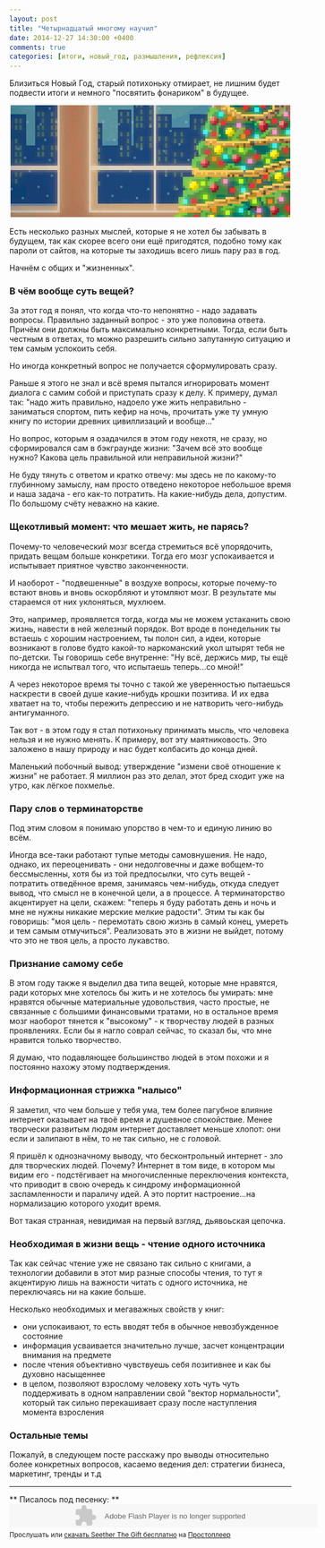 ```yaml
---
layout: post
title: "Четырнадцатый многому научил"
date: 2014-12-27 14:30:00 +0400
comments: true
categories: [итоги, новый_год, размышления, рефлексия]
---
```


Близиться Новый Год, старый потихоньку отмирает, не лишним будет подвести итоги и немного "посвятить фонариком" в будущее.

<p style="text-align: center; clear: both;">
<img src="/images/xmas.gif" alt="XMAS ^-^"/>
<p>

Есть несколько разных мыслей, которые я не хотел бы забывать в будущем, так как скорее всего они ещё пригодятся, подобно тому как пароли от сайтов, на которые ты заходишь всего лишь пару раз в год.

Начнём с общих и "жизненных".

### В чём вообще суть вещей?

За этот год я понял, что когда что-то непонятно - надо задавать вопросы. Правильно заданный вопрос - это уже половина ответа. Причём они должны быть максимально конкретными. Тогда, если быть честным в ответах, то можно разрешить сильно запутанную ситуацию и тем самым успокоить себя.

Но иногда конкретный вопрос не получается сформулировать сразу.

Раньше я этого не знал и всё время пытался игнорировать момент диалога с самим собой и приступать сразу к делу. К примеру, думал так: "надо жить правильно, надоело уже жить неправильно - заниматься спортом, пить кефир на ночь, прочитать уже ту умную книгу по истории древних цивиллизаций и вообще..."

Но вопрос, которым я озадачился в этом году нехотя, не сразу, но сформировался сам в бэкграунде жизни: "Зачем всё это вообще нужно? Какова цель правильной или неправильной жизни?"

Не буду тянуть с ответом и кратко отвечу: мы здесь не по какому-то глубинному замыслу, нам просто отведено некоторое небольшое время и наша задача - его как-то потратить. На какие-нибудь дела, допустим. По большому счёту неважно на какие.

### Щекотливый момент: что мешает жить, не парясь?

Почему-то человеческий мозг всегда стремиться всё упорядочить, придать вещам больше конкретики. Тогда его мозг успокаивается и испытывает приятное чувство законченности.

И наоборот - "подвешенные" в воздухе вопросы, которые почему-то встают вновь и вновь оскорбляют и утомляют мозг. В результате мы стараемся от них уклоняться, мухлюем.

Это, например, проявляется тогда, когда мы не можем устаканить свою жизнь, навести в ней железный порядок. Вот вроде в понедельник ты встаешь с хорошим настроением, ты полон сил, а идеи, которые возникают в голове будто какой-то наркоманский укол штырят тебя не по-детски. Ты говоришь себе внутренне: "Ну всё, держись мир, ты ещё никогда не испытвал того, что испытаешь теперь...со мной!"

А через некоторое время ты точно с такой же уверенностью пытаешься наскрести в своей душе какие-нибудь крошки позитива. И их едва хватает на то, чтобы пережить депрессию и не натворить чего-нибудь антигуманного.

Так вот - в этом году я стал потихоньку принимать мысль, что человека нельзя и не нужно менять. К примеру, вот эту маятниковость. Это заложено в нашу природу и нас будет колбасить до конца дней.

Маленький побочный вывод: утверждение "измени своё отношение к жизни" не работает. Я миллион раз это делал, этот бред сходит уже на утро, как лёгкое похмелье.

### Пару слов о терминаторстве

Под этим словом я понимаю упорство в чем-то и единую линию во всём.

Иногда все-таки работают тупые методы самовнушения. Не надо, однако, их переоценивать - они недолговечны и даже вобщем-то бессмысленны, хотя бы из той предпосылки, что суть вещей - потратить отведённое время, занимаясь чем-нибудь, откуда следует вывод, что смысл не в конечной цели, а в процессе. А терминаторство акцентирует на цели, скажем: "теперь я буду работать день и ночь и мне не нужны никакие мерские мелкие радости". Этим ты как бы говоришь: "моя цель - перемотать свою жизнь в самый конец, умереть и тем самым отмучиться". Реализовать это в жизни не выйдет, потому что это не твоя цель, а просто лукавство.

### Признание самому себе

В этом году также я выделил два типа вещей, которые мне нравятся, ради которых мне хотелось бы жить и не хотелось бы умирать: мне нравятся обычные материальные удовольствия, часто простые, не связанные с большими финансовыми тратами, но в остальное время мозг наоборот тянется к "высокому" - к творчеству людей в разных проявлениях. Если бы я нагло соврал сейчас, то сказал бы, что мне нравится только творчество.

Я думаю, что подавляющее большинство людей в этом похожи и я постоянно нахожу этому подтверждения. 

### Информационная стрижка "налысо"

Я заметил, что чем больше у тебя ума, тем более пагубное влияние интернет оказывает на твоё время и душевное спокойствие. Менее творчески развитым людям интернет доставляет меньше хлопот: они если и залипают в нём, то не так сильно, не с головой.

Я пришёл к однозначному выводу, что бесконтрольный интернет - зло для творческих людей. Почему? Интернет в том виде, в котором мы видим его - подстёгивает на многочисленные переключения контекста, что приводит в свою очередь к синдрому информационной заспамленности и параличу идей. А это портит настроение...на нормализацию которого уходит время.

Вот такая странная, невидимая на первый взгляд, дьявоьская цепочка.

### Необходимая в жизни вещь - чтение одного источника

Так как сейчас чтение уже не связано так сильно с книгами, а технологии добавили в этот мир разные способы чтения, то тут я акцентирую лишь на важности читать с одного источника, не переключаясь ни на какие больше.

Несколько необходимых и мегаважных свойств у книг:

* они успокаивают, то есть вводят тебя в обычное невозбужденное состояние
* информация усваивается значительно лучше, засчет концентрации внимания на предмете
* после чтения объективно чувствуешь себя позитивнее и как бы духовно насыщеннее
* в целом, позволяют взрослому человеку хоть чуть чуть поддерживать в одном направлении свой "вектор нормальности", который так сильно перекашивает сразу после наступления момента взросления

### Остальные темы

Пожалуй, в следующем посте расскажу про выводы относительно более конкретных вопросов, касаемо ведения дел: стратегии бизнеса, маркетинг, тренды и т.д

<hr>
** Писалось под песенку: **
<object width="550" height="42"><param name="movie" value="http://embed.pleer.com/track?id=B3m1b8B4h6ttmB5q"></param><embed src="http://embed.pleer.com/track?id=B3m1b8B4h6ttmB5q" type="application/x-shockwave-flash" width="550" height="42"></embed></object> <br> <small>Прослушать или <a href="http://pleer.com/tracks/6066980Obun" target="_blank">скачать Seether The Gift бесплатно</a> на <a href="http://pleer.com/" target="_blank">Простоплеер</a></small>
